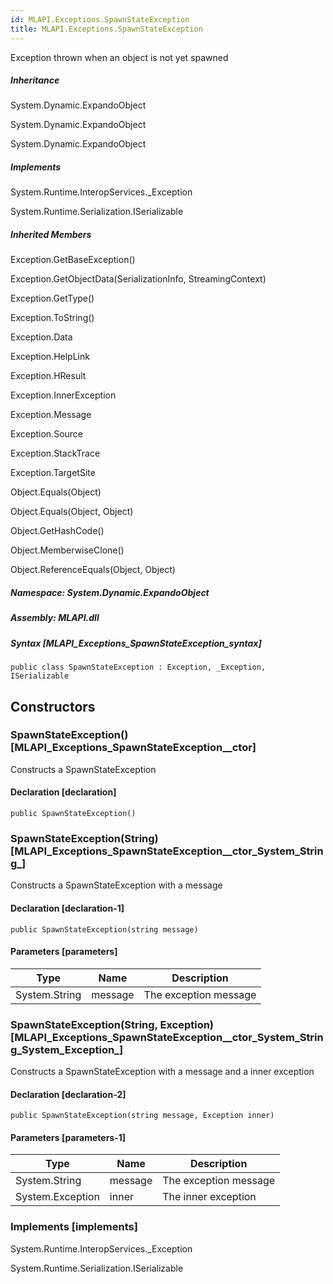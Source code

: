 ```yaml
---  
id: MLAPI.Exceptions.SpawnStateException  
title: MLAPI.Exceptions.SpawnStateException  
---
```


<div class="markdown level0 summary" markdown="1">

Exception thrown when an object is not yet spawned

</div>

<div class="markdown level0 conceptual" markdown="1">

</div>

<div class="inheritance" markdown="1">

##### Inheritance

<div class="level0" markdown="1">

System.Dynamic.ExpandoObject

</div>

<div class="level1" markdown="1">

System.Dynamic.ExpandoObject

</div>

<div class="level2" markdown="1">

System.Dynamic.ExpandoObject

</div>

</div>

<div markdown="1" classs="implements">

##### Implements

<div markdown="1">

System.Runtime.InteropServices.\_Exception

</div>

<div markdown="1">

System.Runtime.Serialization.ISerializable

</div>

</div>

<div class="inheritedMembers" markdown="1">

##### Inherited Members

<div markdown="1">

Exception.GetBaseException()

</div>

<div markdown="1">

Exception.GetObjectData(SerializationInfo, StreamingContext)

</div>

<div markdown="1">

Exception.GetType()

</div>

<div markdown="1">

Exception.ToString()

</div>

<div markdown="1">

Exception.Data

</div>

<div markdown="1">

Exception.HelpLink

</div>

<div markdown="1">

Exception.HResult

</div>

<div markdown="1">

Exception.InnerException

</div>

<div markdown="1">

Exception.Message

</div>

<div markdown="1">

Exception.Source

</div>

<div markdown="1">

Exception.StackTrace

</div>

<div markdown="1">

Exception.TargetSite

</div>

<div markdown="1">

Object.Equals(Object)

</div>

<div markdown="1">

Object.Equals(Object, Object)

</div>

<div markdown="1">

Object.GetHashCode()

</div>

<div markdown="1">

Object.MemberwiseClone()

</div>

<div markdown="1">

Object.ReferenceEquals(Object, Object)

</div>

</div>

##### **Namespace**: System.Dynamic.ExpandoObject

##### **Assembly**: MLAPI.dll

##### Syntax [MLAPI_Exceptions_SpawnStateException_syntax]

    public class SpawnStateException : Exception, _Exception, ISerializable

## Constructors 

### SpawnStateException() [MLAPI_Exceptions_SpawnStateException__ctor]

<div class="markdown level1 summary" markdown="1">

Constructs a SpawnStateException

</div>

<div class="markdown level1 conceptual" markdown="1">

</div>

#### Declaration [declaration]

    public SpawnStateException()

### SpawnStateException(String) [MLAPI_Exceptions_SpawnStateException__ctor_System_String_]

<div class="markdown level1 summary" markdown="1">

Constructs a SpawnStateException with a message

</div>

<div class="markdown level1 conceptual" markdown="1">

</div>

#### Declaration [declaration-1]

    public SpawnStateException(string message)

#### Parameters [parameters]

| Type          | Name    | Description           |
|---------------|---------|-----------------------|
| System.String | message | The exception message |

### SpawnStateException(String, Exception) [MLAPI_Exceptions_SpawnStateException__ctor_System_String_System_Exception_]

<div class="markdown level1 summary" markdown="1">

Constructs a SpawnStateException with a message and a inner exception

</div>

<div class="markdown level1 conceptual" markdown="1">

</div>

#### Declaration [declaration-2]

    public SpawnStateException(string message, Exception inner)

#### Parameters [parameters-1]

| Type             | Name    | Description           |
|------------------|---------|-----------------------|
| System.String    | message | The exception message |
| System.Exception | inner   | The inner exception   |

### Implements [implements]

<div markdown="1">

System.Runtime.InteropServices.\_Exception

</div>

<div markdown="1">

System.Runtime.Serialization.ISerializable

</div>
